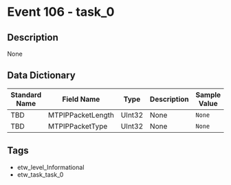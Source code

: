 # Event 106 - task_0

## Description
None

## Data Dictionary
|Standard Name|Field Name|Type|Description|Sample Value|
|---|---|---|---|---|
|TBD|MTPIPPacketLength|UInt32|None|`None`|
|TBD|MTPIPPacketType|UInt32|None|`None`|

## Tags
* etw_level_Informational
* etw_task_task_0